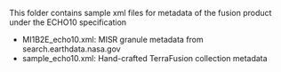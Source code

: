This folder contains sample xml files for metadata of the fusion product under the ECHO10 specification

* MI1B2E_echo10.xml: MISR granule metadata from search.earthdata.nasa.gov
* sample_echo10.xml: Hand-crafted TerraFusion collection metadata

